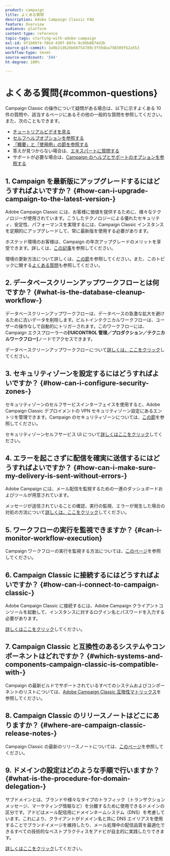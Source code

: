 ```yaml
---
product: campaign
title: よくある質問
description: Adobe Campaign Classic FAQ
feature: Overview
audience: platform
content-type: reference
topic-tags: starting-with-adobe-campaign
exl-id: 9f1b0974-f8bd-430f-88fe-9c09b0074d3b
source-git-commit: 3a9b21d626b60754789c3f594ba798309f62a553
workflow-type: tm+mt
source-wordcount: '504'
ht-degree: 100%

---
```


# よくある質問{#common-questions}



Campaign Classic の操作について疑問がある場合は、以下に示すよくある 10 件の質問や、該当するページにあるその他の一般的な質問を参照してください。また、次のこともできます。

* [チュートリアルビデオを見る](https://experienceleague.adobe.com/docs/campaign-classic-learn/tutorials/overview.html?lang=ja)
* [セルフヘルプオプションを参照する](../../platform/using/tutorials.md#how-to-videos)
* [「概要」と「使用例」の節を参照する](../../platform/using/tutorials.md#step-by-step-guides)
* 答えが見つからない場合は、[エキスパートに質問する](https://experienceleaguecommunities.adobe.com/t5/adobe-campaign-classic/ct-p/adobe-campaign-classic-community)
* サポートが必要な場合は、[Campaign のヘルプとサポートのオプションを参照する](../../support.md)

## 1. Campaign を最新版にアップグレードするにはどうすればよいですか？ {#how-can-i-upgrade-campaign-to-the-latest-version-}

Adobe Campaign Classic には、お客様に価値を提供するために、様々なテクノロジーが使用されています。こうしたテクノロジーによる優れたセキュリティ、安定性、パフォーマンスを実現するには、Campaign Classic インスタンスを定期的にアップグレードして、常に最新版を使用する必要があります。

ホステッド環境のお客様は、Campaign の年次アップグレードのメリットを享受できます。詳しくは、[この記事](../../rn/using/rn-overview.md#yearly-upgrade)を参照してください。

環境の更新方法について詳しくは、[この節](../../production/using/build-upgrade.md)を参照してください。また、このトピックに関する[よくある質問](../../platform/using/faq-build-upgrade.md)も参照してください。

## 2. データベースクリーンアップワークフローとは何ですか？ {#what-is-the-database-cleanup-workflow-}

データベースクリーンアップワークフローは、データベースの急激な拡大を避けるために古いデータを削除します。ビルトインテクニカルワークフローは、ユーザーの操作なしで自動的にトリガーされます。このワークフローには、Campaign エクスプローラーの&#x200B;**[!UICONTROL 管理／プロダクション／テクニカルワークフロー]**&#x200B;ノードでアクセスできます。

データベースクリーンアップワークフローについて[詳しくは、ここをクリック](../../production/using/database-cleanup-workflow.md)してください。

## 3. セキュリティゾーンを設定するにはどうすればよいですか？ {#how-can-i-configure-security-zones-}

セキュリティゾーンのセルフサービスインターフェイスを使用すると、Adobe Campaign Classic デプロイメントの VPN セキュリティゾーン設定にあるエントリを管理できます。Campaign のセキュリティゾーンについては、[この節](../../installation/using/security-zones.md)を参照してください。

セキュリティゾーンセルフサービス UI について[詳しくはここをクリック](https://helpx.adobe.com/jp/campaign/kb/configuring-security-zones-self-service.html)してください。

## 4. エラーを起こさずに配信を確実に送信するにはどうすればよいですか？ {#how-can-i-make-sure-my-delivery-is-sent-without-errors-}

Adobe Campaign には、メール配信を監視するための一連のダッシュボードおよびツールが用意されています。

メッセージが送信されていることの確認、実行の監視、エラーが発生した場合の対処の方法について[詳しくは、ここをクリック](../../delivery/using/about-delivery-monitoring.md)してください。

## 5. ワークフローの実行を監視できますか？ {#can-i-monitor-workflow-execution}

Campaign ワークフローの実行を監視する方法については、[このページ](../../workflow/using/starting-a-workflow.md)を参照してください。

## 6. Campaign Classic に接続するにはどうすればよいですか？ {#how-can-i-connect-to-campaign-classic-}

Adobe Campaign Classic に接続するには、Adobe Campaign クライアントコンソールを起動して、インスタンスに対するログイン名とパスワードを入力する必要があります。

[詳しくはここをクリック](../../platform/using/launching-adobe-campaign.md)してください。

## 7. Campaign Classic と互換性のあるシステムやコンポーネントはどれですか？ {#which-systems-and-components-campaign-classic-is-compatible-with-}

Campaign の最新ビルドでサポートされているすべてのシステムおよびコンポーネントのリストについては、[Adobe Campaign Classic 互換性マトリックス](../../rn/using/compatibility-matrix.md)を参照してください。

## 8. Campaign Classic のリリースノートはどこにありますか？ {#where-are-campaign-classic-release-notes-}

Campaign Classic の最新のリリースノートについては、[このページ](../../rn/using/latest-release.md)を参照してください。

## 9. ドメインの設定はどのような手順で行いますか？ {#what-is-the-procedure-for-domain-delegation-}

サブドメインとは、ブランドや様々なタイプのトラフィック（トランザクションメッセージ、マーケティング情報など）を分離するために使用できるドメインの区分です。アドビはメール配信用にドメインネームシステム（DNS）を考慮しています。これにより、クライアントがドメイン名と共に DNS エイリアスを使用することでブランドイメージを維持したり、メール処理中の配信品質を最適化できるすべての技術的なベストプラクティスをアドビが自主的に実践したりできます。

[詳しくはここをクリック](https://experienceleague.adobe.com/docs/control-panel/using/subdomains-and-certificates/setting-up-new-subdomain.html?lang=ja)してください。
